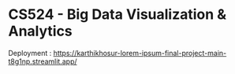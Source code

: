 # CS524 - Big Data Visualization & Analytics

Deployment : https://karthikhosur-lorem-ipsum-final-project-main-t8g1np.streamlit.app/
